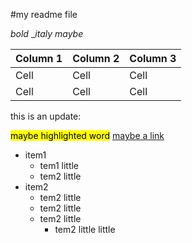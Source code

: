 #my readme file

_bold_
__italy maybe_

| Column 1 | Column 2 | Column 3 |
|----------|----------|----------|
|   Cell   |   Cell   |   Cell   |
|   Cell   |   Cell   |   Cell   |

this is an update:

<mark>maybe highlighted word</mark>
[maybe a link](https://google.com "don't trust this link")

- item1
	- tem1 little
	- tem2 little
- item2
	- tem2 little
	- tem2 little
	- tem2 little
		- tem2 little little 
